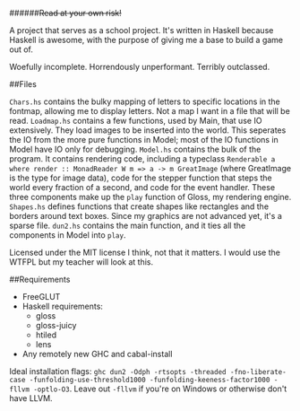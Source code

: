 ######~~Read at your own risk!~~








A project that serves as a school project. It's written in Haskell because Haskell is awesome, with the purpose of giving me a base to build a game out of. 

Woefully incomplete. Horrendously unperformant. Terribly outclassed.


##Files

`Chars.hs` contains the bulky mapping of letters to specific locations in the fontmap, allowing me to display letters. Not a map I want in a file that will be read.
`Loadmap.hs` contains a few functions, used by Main, that use IO extensively. They load images to be inserted into the world. This seperates the IO from the more pure functions in Model; most of the IO functions in Model have IO only for debugging.
`Model.hs` contains the bulk of the program. It contains rendering code, including a typeclass `Renderable a where render :: MonadReader W m => a -> m GreatImage` (where GreatImage is the type for image data), code for the stepper function that steps the world every fraction of a second, and code for the event handler. These three components make up the `play` function of Gloss, my rendering engine.
`Shapes.hs` defines functions that create shapes like rectangles and the borders around text boxes. Since my graphics are not advanced yet, it's a sparse file.
`dun2.hs` contains the main function, and it ties all the components in Model into `play`. 


Licensed under the MIT license I think, not that it matters. I would use the WTFPL but my teacher will look at this.

##Requirements
- FreeGLUT
- Haskell requirements:
	- gloss
	- gloss-juicy
	- htiled
	- lens
- Any remotely new GHC and cabal-install

Ideal installation flags: `ghc dun2 -Odph -rtsopts -threaded -fno-liberate-case -funfolding-use-threshold1000 -funfolding-keeness-factor1000 -fllvm -optlo-O3`. 
Leave out `-fllvm` if you're on Windows or otherwise don't have LLVM. 

